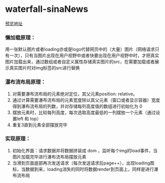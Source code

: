 # waterfall-sinaNews

[预览地址]()

### 懒加载原理：
用一张默认图片或者loading亦或是logo代替网页中的（大量）图片（网络请求只有一次），只有当图片出现在用户视野中或者快要出现在用户视野中时，才把真实图片加载出来，通过数组或者自定义属性存储真实图片的src，在需要加载或者展示真实图片时对img标签的src进行替换

### 瀑布流布局原理：
1. 对需要瀑布流布局的元素绝对定位，其父元素position: relative。
2. 通过计算需要瀑布流布局的元素宽度除以其父元素（窗口或者显示容器）宽度得到瀑布流布局的列数，并对存储每列高度值的数组进行初始化为 0
3. 摆放元素时，比较每列高度，每次选取高度最低的一列摆放一个元素（通过设置left 和 top）
4. 重复3直到元素全部摆放完毕

### 实现原理：
1. 初始化界面：请求数据并将数据拼装成 dom ，监听每个img的load事件，当图片加载完毕进行瀑布流布局摆放元素
2. 当滑到页面底部再次发送请求（每次发送请求后page++），出现loading图标，当数据到来，loading消失的同时将数据render到页面上，同样是进行瀑布流布局
